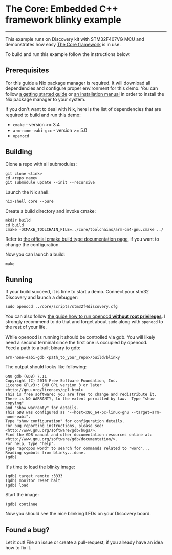 # The Core: Embedded C++ framework blinky example
****

This example runs on Discovery kit with STM32F407VG MCU and
demonstrates how easy [The Core framework](https://github.com/forGGe/theCore) is in use.

To build and run this example follow the instructions below.

## Prerequisites

For this guide a Nix package manager is required. It will download all dependencies and configure proper environment for this demo. You can follow [a getting started guide](https://www.domenkozar.com/2014/01/02/getting-started-with-nix-package-manager/)
or [an installation manual](https://nixos.org/nixos/manual/index.html#ch-installation)
in order to install the Nix package manager to your system.

If you don't want to deal with Nix, here is the list of dependencies
that are required to build and run this demo:
 - `cmake` - version >= 3.4
 - `arm-none-eabi-gcc` - version >= 5.0
 - `openocd`

## Building

Clone a repo with all submodules:
```
git clone <link>
cd <repo_name>
git submodule update --init --recursive
```

Launch the Nix shell:
```
nix-shell core --pure
```

Create a build directory and invoke cmake:
```
mkdir build
cd build
cmake -DCMAKE_TOOLCHAIN_FILE=../core/toolchains/arm-cm4-gnu.cmake ../
```

Refer to [the official cmake build type documentation page](https://cmake.org/cmake/help/v3.0/variable/CMAKE_BUILD_TYPE.html), if you
want to change the configuration.

Now you can launch a build:
```
make
```

## Running
If your build succeed, it is time to start a demo. Connect your stm32 Discovery
and launch a debugger:

```
sudo openocd ../core/scripts/stm32f4discovery.cfg
```

You can also follow [the guide how to run openocd **without root privileges**](http://shukra.cedt.iisc.ernet.in/edwiki/EmSys:Accessing_Devices_without_Sudo).
I strongly recommend to do that and forget about `sudo` along with `openocd`
to the rest of your life.  

While openocd is running it should be controlled via gdb. You will likely need
a second terminal since the first one is occupied by openocd.  
Feed a path to a built binary to gdb:
```
arm-none-eabi-gdb <path_to_your_repo>/build/blinky
```  

The output should looks like following:
```
GNU gdb (GDB) 7.11
Copyright (C) 2016 Free Software Foundation, Inc.
License GPLv3+: GNU GPL version 3 or later <http://gnu.org/licenses/gpl.html>
This is free software: you are free to change and redistribute it.
There is NO WARRANTY, to the extent permitted by law.  Type "show copying"
and "show warranty" for details.
This GDB was configured as "--host=x86_64-pc-linux-gnu --target=arm-none-eabi".
Type "show configuration" for configuration details.
For bug reporting instructions, please see:
<http://www.gnu.org/software/gdb/bugs/>.
Find the GDB manual and other documentation resources online at:
<http://www.gnu.org/software/gdb/documentation/>.
For help, type "help".
Type "apropos word" to search for commands related to "word"...
Reading symbols from blinky...done.
(gdb)
```

It's time to load the blinky image:
```
(gdb) target remote :3333
(gdb) monitor reset halt
(gdb) load
```

Start the image:
```
(gdb) continue
```

Now you should see the nice blinking LEDs on your Discovery board.

## Found a bug?
Let it out! File an issue or create a pull-request, if you already have an idea how to fix it.
